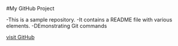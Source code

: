#My GitHub Project

-This is a sample repository.
-It contains a README file with various elements.
-DEmonstrating Git commands

[visit GitHub](https://github.com)

